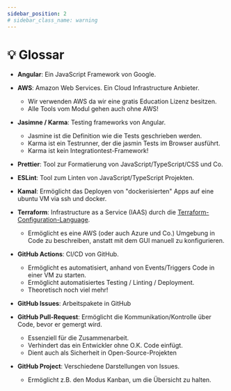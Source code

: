 ```yaml
---
sidebar_position: 2
# sidebar_class_name: warning
---
```


# 💡 Glossar

- **Angular**: Ein JavaScript Framework von Google.

- **AWS**: Amazon Web Services. Ein Cloud Infrastructure Anbieter.
  - Wir verwenden AWS da wir eine gratis Education Lizenz besitzen.
  - Alle Tools vom Modul gehen auch ohne AWS!

- **Jasimne / Karma**: Testing frameworks von Angular.
  - Jasmine ist die Definition wie die Tests geschrieben werden.
  - Karma ist ein Testrunner, der die jasmin Tests im Browser ausführt.
  - Karma ist kein Integrationtest-Framework!

- **Prettier**: Tool zur Formatierung von JavaScript/TypeScript/CSS und Co.

- **ESLint**: Tool zum Linten von JavaScript/TypeScript Projekten.

- **Kamal**: Ermöglicht das Deployen von "dockerisierten" Apps auf eine ubuntu
  VM via ssh und docker.

- **Terraform**: Infrastructure as a Service (IAAS) durch die
  [Terraform-Configuration-Language](https://developer.hashicorp.com/terraform/language).
  - Ermöglicht es eine AWS (oder auch Azure und Co.) Umgebung in Code zu
    beschreiben, anstatt mit dem GUI manuell zu konfigurieren.

- **GitHub Actions**: CI/CD von GitHub.
  - Ermöglicht es automatisiert, anhand von Events/Triggers Code in einer VM zu
    starten.
  - Ermöglicht automatisiertes Testing / Linting / Deployment.
  - Theoretisch noch viel mehr!

- **GitHub Issues**: Arbeitspakete in GitHub

- **GitHub Pull-Request**: Ermöglicht die Kommunikation/Kontrolle über Code,
  bevor er gemergt wird.
  - Essenziell für die Zusammenarbeit.
  - Verhindert das ein Entwickler ohne O.K. Code einfügt.
  - Dient auch als Sicherheit in Open-Source-Projekten

- **GitHub Project**: Verschiedene Darstellungen von Issues.
  - Ermöglicht z.B. den Modus Kanban, um die Übersicht zu halten.
